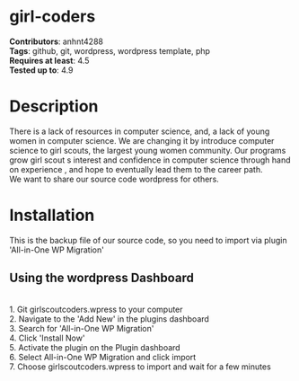 # girl-coders
<b>Contributors</b>: anhnt4288<br>
<b>Tags</b>: github, git, wordpress, wordpress template, php<br>
<b>Requires at least</b>: 4.5<br>
<b>Tested up to</b>: 4.9<br>
# Description
There is a lack of resources in computer science, and, a lack of young women in computer science. We are changing
it by introduce computer science to girl scouts, the largest young women community. Our programs grow girl
scout s interest and confidence in computer science through hand on experience , and hope to eventually lead
them to the career path. <br>
We want to share our source code wordpress for others.
# Installation
This is the backup file of our source code, so you need to import via plugin 'All-in-One WP Migration'
<h2>Using the wordpress Dashboard</h2><br>
  1. Git girlscoutcoders.wpress to your computer<br>
  2. Navigate to the 'Add New' in the plugins dashboard<br>
  3. Search for 'All-in-One WP Migration'<br>
  4. Click 'Install Now'<br>
  5. Activate the plugin on the Plugin dashboard<br>
  6. Select All-in-One WP Migration and click import<br>
  7. Choose girlscoutcoders.wpress to import and wait for a few minutes <br>
